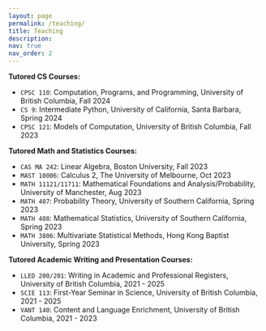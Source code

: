 ```yaml
---
layout: page
permalink: /teaching/
title: Teaching
description:
nav: true
nav_order: 2
---
```

**Tutored CS Courses:**
- `CPSC 110`: Computation, Programs, and Programming, University of British Columbia, Fall 2024
- `CS 9`: Intermediate Python, University of California, Santa Barbara, Spring 2024 
- `CPSC 121`: Models of Computation, University of British Columbia, Fall 2023

**Tutored Math and Statistics Courses:**
- `CAS MA 242`: Linear Algebra, Boston University, Fall 2023
- `MAST 10006`: Calculus 2, The University of Melbourne, Oct 2023
- `MATH 11121/11711`: Mathematical Foundations and Analysis/Probability, University of Manchester, Aug 2023
- `MATH 407`: Probability Theory, University of Southern California, Spring 2023
- `MATH 408`: Mathematical Statistics, University of Southern California, Spring 2023
- `MATH 3806`: Multivariate Statistical Methods, Hong Kong Baptist University, Spring 2023

**Tutored Academic Writing and Presentation Courses:**
- `LLED 200/201`: Writing in Academic and Professional Registers, University of British Columbia, 2021 - 2025
- `SCIE 113`: First-Year Seminar in Science, University of British Columbia, 2021 - 2025
- `VANT 140`: Content and Language Enrichment, University of British Columbia, 2021 - 2023


